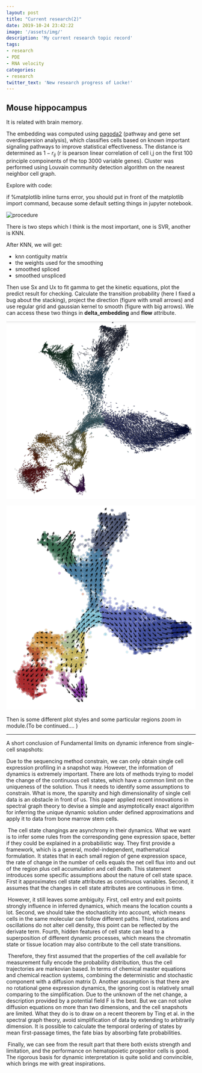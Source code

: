 ```yaml
---
layout: post
title: "Current research(2)"
date: 2019-10-24 23:42:22
image: '/assets/img/'
description: 'My current research topic record'
tags:
- research 
- PDE 
- RNA velocity 
categories:
- research 
twitter_text: 'New research progress of Locke!'
---
```


##  Mouse hippocampus

It is related with brain memory. 

The embedding was computed using [pagoda2](https://www.jianshu.com/p/f4d79b91d448) (pathway and gene set overdispersion analysis), which classifies cells based on known important signaling pathways to improve statistical effectiveness. The distance is determined as $1-r_{ij}$ (r is pearson linear correlation of cell i,j on the first 100 principle compoinents of the top 3000 variable genes). Cluster was performed using Louvain community detection algorithm on the nearest neighbor cell graph.

Explore with code: 

if %matplotlib inline turns error, you should put in front of the matplotlib import command, because some default setting things in jupyter notebook.

![procedure](https://github.com/clay001/blog/blob/gh-pages/_posts/posts_picture/Research(2)/procedure.png?raw=true)

There is two steps which I think is the most important, one is SVR, another is KNN. 

After KNN, we will get:

- knn contiguity matrix
- the weights used for the smoothing
- smoothed spliced
- smoothed unspliced

Then use Sx and Ux to fit gamma to get the kinetic equations, plot the predict result for checking. Calculate the transition probability (here I fixed a bug about the stacking), project the direction (figure with small arrows) and use regular grid and gaussian kernel to smooth (figure with big arrows). We can access these two things in **delta_embedding** and **flow** attribute.

![small_arrow](https://github.com/clay001/blog/blob/gh-pages/_posts/posts_picture/Research(2)/small_arrow.png?raw=true)

![big_arrow](https://github.com/clay001/blog/blob/gh-pages/_posts/posts_picture/Research(2)/big_arrow.png?raw=true)

 Then is some different plot styles and some particular regions zoom in module.(To be continued.... )

---------------------------------------------------------------------------------------------

A short conclusion of Fundamental limits on dynamic inference from single-cell snapshots:

Due to the sequencing method constrain, we can only obtain single cell expression profiling in a snapshot way. However, the information of dynamics is extremely important. There are lots of methods trying to model the change of the continuous cell states, which have a common limit on the uniqueness of the solution. Thus it needs to identify some assumptions to constrain. What is more, the sparsity and high dimensionality of single cell data is an obstacle in front of us. This paper applied recent innovations in spectral graph theory to devise a simple and asymptotically exact algorithm for inferring the unique dynamic solution under defined approximations and apply it to data from bone marrow stem cells.

​    The cell state changings are asynchrony in their dynamics. What we want is to infer some rules from the corresponding gene expression space, better if they could be explained in a probabilistic way. They first provide a framework, which is a general, model-independent, mathematical formulation. It states that in each small region of gene expression space, the rate of change in the number of cells equals the net cell flux into and out of the region plus cell accumulation and cell death. This statement introduces some specific assumptions about the nature of cell state space. First it approximates cell state attributes as continuous variables. Second, it assumes that the changes in cell state attributes are continuous in time. 

​    However, it still leaves some ambiguity. First, cell entry and exit points strongly influence in inferred dynamics, which means the location counts a lot. Second, we should take the stochasticity into account, which means cells in the same molecular can follow different paths. Third, rotations and oscillations do not alter cell density, this point can be reflected by the derivate term. Fourth, hidden features of cell state can lead to a superposition of different dynamic processes, which means the chromatin state or tissue location may also contribute to the cell state transitions.

​    Therefore, they first assumed that the properties of the cell available for measurement fully encode the probability distribution, thus the cell trajectories are markovian based. In terms of chemical master equations and chemical reaction systems, combining the deterministic and stochastic component with a diffusion matrix D. Another assumption is that there are no rotational gene expression dynamics, the ignoring cost is relatively small comparing to the simplification. Due to the unknown of the net change, a description provided by a potential field F is the best. But we can not solve diffusion equations on more than two dimensions, and the cell snapshots are limited. What they do is to draw on a recent theorem by Ting et al. in the spectral graph theory, avoid simplification of data by extending to arbitrarily dimension. It is possible to calculate the temporal ordering of states by mean first-passage times, the fate bias by absorbing fate probabilities.

​    Finally, we can see from the result part that there both exists strength and limitation, and the performance on hematopoietic progenitor cells is good. The rigorous basis for dynamic interpretation is quite solid and convincible, which brings me with great inspirations. 

 